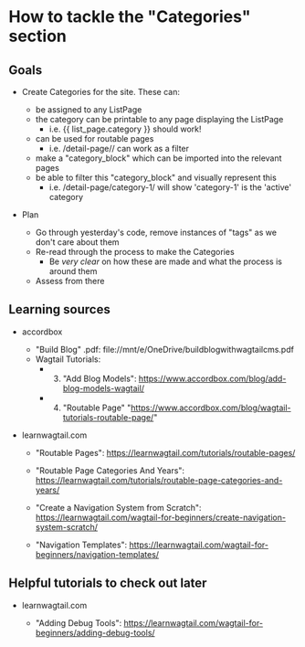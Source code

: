 # How to tackle the "Categories" section

## Goals

-   Create Categories for the site. These can:

    -   be assigned to any ListPage
    -   the category can be printable to any page displaying the ListPage
        -   i.e. {{ list_page.category }} should work!
    -   can be used for routable pages
        -   i.e. /detail-page/<category>/ can work as a filter
    -   make a "category_block" which can be imported into the relevant pages
    -   be able to filter this "category_block" and visually represent this
        -   i.e. /detail-page/category-1/ will show 'category-1' is the 'active' category

-   Plan
    -   Go through yesterday's code, remove instances of "tags" as we don't care about them
    -   Re-read through the process to make the Categories
        -   Be _very clear_ on how these are made and what the process is around them
    -   Assess from there

## Learning sources

-   accordbox

    -   "Build Blog" .pdf: file://mnt/e/OneDrive/buildblogwithwagtailcms.pdf
    -   Wagtail Tutorials:
        -   3. "Add Blog Models": https://www.accordbox.com/blog/add-blog-models-wagtail/
        -   4. "Routable Page" "https://www.accordbox.com/blog/wagtail-tutorials-routable-page/"

-   learnwagtail.com

    -   "Routable Pages": https://learnwagtail.com/tutorials/routable-pages/
    -   "Routable Page Categories And Years": https://learnwagtail.com/tutorials/routable-page-categories-and-years/

    -   "Create a Navigation System from Scratch": https://learnwagtail.com/wagtail-for-beginners/create-navigation-system-scratch/
    -   "Navigation Templates": https://learnwagtail.com/wagtail-for-beginners/navigation-templates/

## Helpful tutorials to check out later

-   learnwagtail.com

    -   "Adding Debug Tools": https://learnwagtail.com/wagtail-for-beginners/adding-debug-tools/
